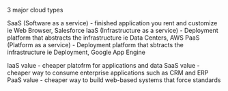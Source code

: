 3 major cloud types 

SaaS (Software as a service) - finished application you rent and customize ie Web Browser, Salesforce
IaaS (Infrastructure as a service) - Deployment platform that abstracts the infrastructure ie Data Centers, AWS
PaaS (Platform as a service) - Deployment platform that sbtracts the infrastructure ie Deployment, Google App Engine

IaaS value - cheaper platofrm for applications and data
SaaS value - cheaper way to consume enterprise applications such as CRM and ERP
PaaS value - cheaper way to build web-based systems that force standards